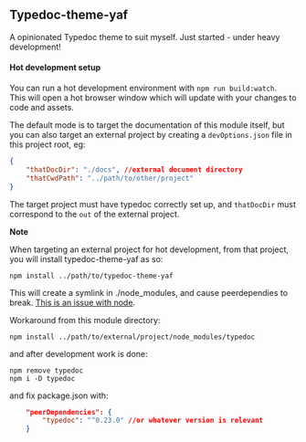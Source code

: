 ## Typedoc-theme-yaf

A opinionated Typedoc theme to suit myself.
Just started - under heavy development!

#### Hot development setup

You can run a hot development environment with `npm run build:watch`.  
This will open a hot browser window which will update with your changes to code and assets.

The default mode is to target the documentation of this module itself, but you can also target an external project by creating a `devOptions.json` file in this project root, eg:
```json
{
	"thatDocDir": "./docs", //external document directory
	"thatCwdPath": "../path/to/other/project"
}
```
The target project must have typedoc correctly set up, and `thatDocDir` must correspond to the `out` of the external project.

**Note**

When targeting an external project for hot development, from that project, you will install typedoc-theme-yaf as so:
```
npm install ../path/to/typedoc-theme-yaf
```

This will create a symlink in ./node_modules,  and cause peerdependies to break. [This is an issue with node](https://github.com/npm/npm/issues/5875).

Workaround from this module directory:
```
npm install ../path/to/external/project/node_modules/typedoc
```

and after development work is done:
```
npm remove typedoc
npm i -D typedoc
```
and fix package.json with:
```json
	"peerDependencies": {
		"typedoc": "^0.23.0" //or whatever version is relevant
	}
```